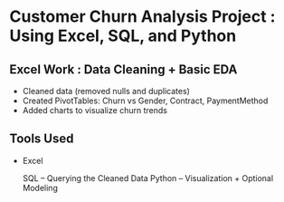 #  Customer Churn Analysis Project : Using Excel, SQL, and Python


##  Excel Work : Data Cleaning + Basic EDA

- Cleaned data (removed nulls and duplicates)
- Created PivotTables: Churn vs Gender, Contract, PaymentMethod
- Added charts to visualize churn trends

## Tools Used
- Excel

  SQL – Querying the Cleaned Data
  Python – Visualization + Optional Modeling



